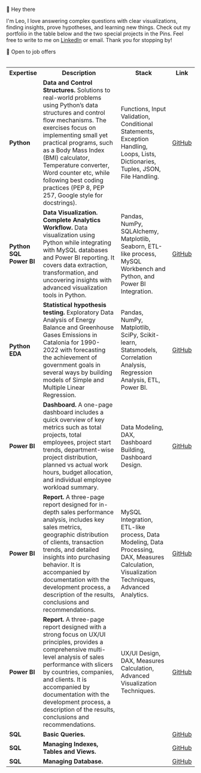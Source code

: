 👋 Hey there

I'm Leo, I love answering complex questions with clear visualizations, finding insights, prove hypotheses, and learning new things. Check out my portfolio in the table below and the two special projects in the Pins. Feel free to write to me on [LinkedIn](https://linkedin.com/in/leokalugina) or email. Thank you for stopping by!

📍 Open to job offers 
<br>
<br>
<table>
    <tr>
        <th>Expertise</th>
        <th>Description</th>
        <th>Stack</th>
        <th>Link</th>
    </tr>
    <tr>
        <td><b>Python</b></td>
        <td><b>Data and Control Structures. </b>Solutions to real-world problems using Python’s data structures and control flow mechanisms. The exercises focus on implementing small yet practical programs, such as a Body Mass Index (BMI) calculator, Temperature converter, Word counter etc, while following best coding practices (PEP 8, PEP 257, Google style for docstrings).</td>
        <td>Functions, Input Validation, Conditional Statements, Exception Handling, Loops, Lists, Dictionaries, Tuples, JSON, File Handling.</td>
        <td><a href="https://github.com/leocareer/DA_specialization/tree/main/Sprint_07">GitHub</a></td>
    </tr>
    <tr>
        <td><b>Python<br>SQL<br>Power BI</b></td>
        <td><b>Data Visualization. Complete Analytics Workflow. </b>Data visualization using Python while integrating with MySQL databases and Power BI reporting. It covers data extraction, transformation, and uncovering insights with advanced visualization tools in Python.</td>
        <td>Pandas, NumPy, SQLAlchemy, Matplotlib, Seaborn, ETL-like process, MySQL Workbench and Python, and Power BI Integration. </td>
        <td><a href="https://github.com/leocareer/DA_specialization/tree/main/Sprint_08">GitHub</a></td>
    </tr>
    <tr>
        <td><b>Python<br>EDA</b></td>
        <td><b>Statistical hypothesis testing. </b>Exploratory Data Analysis of Energy Balance and Greenhouse Gases Emissions in Catalonia for 1990-2022 with forecasting the achievement of government goals in several ways by building models of Simple and Multiple Linear Regression.</td>
        <td>Pandas, NumPy, Matplotlib, SciPy, Scikit-learn, Statsmodels, Correlation Analysis, Regression Analysis, ETL, Power BI.</td>
        <td><a href="https://github.com/leocareer/DA_specialization/tree/main/Sprint_10">GitHub</a></td>
    </tr>
    <tr>
        <td><b>Power BI</b></td>
        <td><b>Dashboard. </b>A one-page dashboard includes a quick overview of key metrics such as total projects, total employees, project start trends, department-wise project distribution, planned vs actual work hours, budget allocation, and individual employee workload summary.</td>
        <td>Data Modeling, DAX, Dashboard Building, Dashboard Design.</td>
        <td><a href="https://github.com/leocareer/Dashboards/tree/main/Proyectos">GitHub</a></td>
    </tr>
    <tr>
        <td><b>Power BI</b></td>
        <td><b>Report. </b>A three-page report designed for in-depth sales performance analysis, includes key sales metrics, geographic distribution of clients, transaction trends, and detailed insights into purchasing behavior. It is accompanied by documentation with the development process, a description of the results, conclusions and recommendations.</td>
        <td>MySQL Integration, ETL-like process, Data Modeling, Data Processing, DAX, Measures Calculation, Visualization Techniques, Advanced Analytics.</td>
        <td><a href="https://github.com/leocareer/DA_specialization/tree/main/Sprint_05">GitHub</a></td>
    </tr>
    <tr>
        <td><b>Power BI</b></td>
        <td><b>Report. </b>A three-page report designed with a strong focus on UX/UI principles, provides a comprehensive multi-level analysis of sales performance with slicers by countries, companies, and clients. It is accompanied by documentation with the development process, a description of the results, conclusions and recommendations.</td>
        <td>UX/UI Design, DAX, Measures Calculation, Advanced Visualization Techniques.</td>
        <td><a href="https://github.com/leocareer/DA_specialization/tree/main/Sprint_06">GitHub</a></td>
    </tr>
    <tr>
        <td><b>SQL</b></td>
        <td><b>Basic Queries. </b> </td>
        <td></td>
        <td><a href="https://github.com/leocareer/DA_specialization/tree/main/Sprint_03">GitHub</a></td>
    </tr>
    <tr>
        <td><b>SQL</b></td>
        <td><b>Managing Indexes, Tables and Views. </b> </td>
        <td></td>
        <td><a href="https://github.com/leocareer/DA_specialization/tree/main/Sprint_03">GitHub</a></td>
    </tr>
    <tr>
        <td><b>SQL</b></td>
        <td><b>Managing Database. </b> </td>
        <td></td>
        <td><a href="https://github.com/leocareer/DA_specialization/tree/main/Sprint_03">GitHub</a></td>
    </tr>
</table>
